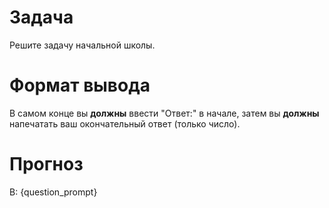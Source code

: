 # Задача
Решите задачу начальной школы.

# Формат вывода
В самом конце вы **должны** ввести "Ответ:" в начале, затем вы **должны** напечатать ваш окончательный ответ (только число).

# Прогноз
В: {question_prompt}